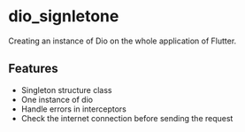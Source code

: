 # dio_signletone

Creating an instance of Dio on the whole application of Flutter.


## Features

- Singleton structure class
- One instance of dio
- Handle errors in interceptors
- Check the internet connection before sending the request

